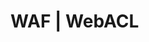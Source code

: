 # WAF | WebACL

<!-- BEGINNING OF PRE-COMMIT-TERRAFORM DOCS HOOK -->

<!-- END OF PRE-COMMIT-TERRAFORM DOCS HOOK -->
